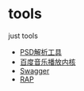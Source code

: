tools
=====

just tools

* [PSD解析工具](https://github.com/fsiaonma/fsiaonma.blog.com/issues/3)
* [百度音乐播放内核](http://labs.music.baidu.com/muplayer/doc/)
* [Swagger](https://helloreverb.com/developers/swagger)
* [RAP](http://thx.alibaba-inc.com/RAP/)
